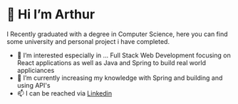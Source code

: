 # 👋 Hi I’m Arthur

I Recently graduated with a degree in Computer Science, here you can find some university and personal project i have completed.

- 👀 I’m interested especially in ... Full Stack Web Development focusing on React applications as well as Java and Spring to build real world appliciances
- 🌱 I’m currently increasing my knowledge with Spring and building and using API's
- 📫 I can be reached via [Linkedin](https://www.linkedin.com/in/arthur-anyanjo-031913198/)

<!---
ArthurAnyanjo/ArthurAnyanjo is a ✨ special ✨ repository because its `README.md` (this file) appears on your GitHub profile.
You can click the Preview link to take a look at your changes.
--->
